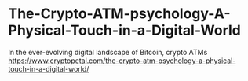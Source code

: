 # The-Crypto-ATM-psychology-A-Physical-Touch-in-a-Digital-World
In the ever-evolving digital landscape of Bitcoin, crypto ATMs 
https://www.cryptopetal.com/the-crypto-atm-psychology-a-physical-touch-in-a-digital-world/
